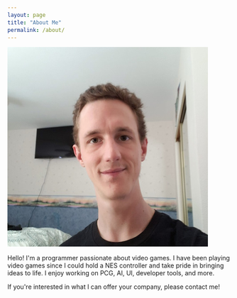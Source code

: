 ```yaml
---
layout: page
title: "About Me"
permalink: /about/
---
```


![Picture 1](/assets/fullsize.png)

Hello! I'm a programmer passionate about video games. I have been playing video games since I could hold a NES controller and take pride in bringing ideas to life. I enjoy working on PCG, AI, UI, developer tools, and more. 

If you're interested in what I can offer your company, please contact me!
